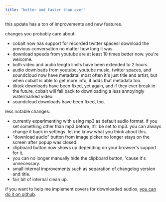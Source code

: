 ```yaml
---
title: "better and faster than ever"
---
```

this update has a ton of improvements and new features.

changes you probably care about:
- cobalt now has support for recorded twitter spaces! download the previous conversation no matter how long it was.
- download speeds from youtube are at least 10 times better now. you're welcome.
- both video and audio length limits have been extended to 2 hours.
- audio downloads from youtube, youtube music, twitter spaces, and soundcloud now have metadata! most often it's just title and artist, but when cobalt is able to get more info, it adds that metadata too.
- tiktok downloads have been fixed, yet again, and if they ever break in the future, cobalt will fall back to downloading a less annoyingly watermarked video.
- soundcloud downloads have been fixed, too.

less notable changes:
- currently experimenting with using mp3 as default audio format. if you set something other than mp3 before, it'll be set to mp3. you can always change it back in settings. let me know what you think about this.
- "download audio" button from image picker no longer stays on the screen after popup was closed.
- clipboard button now shows up depending on your browser's support for it.
- you can no longer manually hide the clipboard button, 'cause it's unnecessary.
- small internal improvements such as separation of changelog version and title.
- fair bit of internal clean up.

if you want to help me implement covers for downloaded audios, [you can do it on github](https://github.com/imputnet/cobalt).